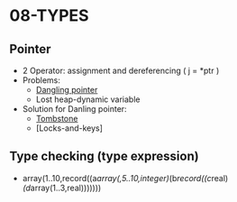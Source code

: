 # 08-TYPES

## Pointer
- 2 Operator: assignment and dereferencing ( j = *ptr )
- Problems:
  + [Dangling pointer](https://www.geeksforgeeks.org/dangling-void-null-wild-pointers/) 
  + Lost heap-dynamic variable
- Solution for Danling pointer:
  + [Tombstone](https://en.wikipedia.org/wiki/Tombstone_(programming))
  + [Locks-and-keys]

## Type checking (type expression)
- array(1..10,record((a*array(,5..10,integer)*(b*record((c*real)*(d*array(1..3,real)))))))